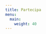 ```yaml
---
title: Partecipa
menu:
  main:
    weight: 40
---
```


<!--add blocks of content here to add more sections to the community page -->
